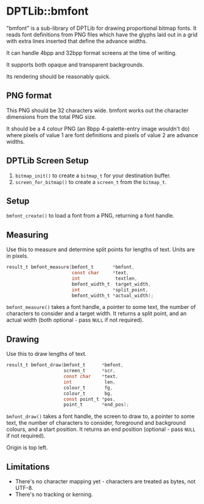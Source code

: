 DPTLib::bmfont
==============
"bmfont" is a sub-library of DPTLib for drawing proportional bitmap fonts. It reads font definitions from PNG files which have the glyphs laid out in a grid with extra lines inserted that define the advance widths.

It can handle 4bpp and 32bpp format screens at the time of writing.

It supports both opaque and transparent backgrounds.

Its rendering should be reasonably quick.


PNG format
----------
This PNG should be 32 characters wide. bmfont works out the character dimensions from the total PNG size.

It should be a 4 colour PNG (an 8bpp 4-palette-entry image wouldn't do) where pixels of value 1 are font definitions and pixels of value 2 are advance widths.


DPTLib Screen Setup
-------------------

1. `bitmap_init()` to create a `bitmap_t` for your destination buffer.
2. `screen_for_bitmap()` to create a `screen_t` from the `bitmap_t`.

Setup
-----

`bmfont_create()` to load a font from a PNG, returning a font handle.

Measuring
---------
Use this to measure and determine split points for lengths of text. Units are in pixels.

``` C
result_t bmfont_measure(bmfont_t       *bmfont,
                        const char     *text,
                        int             textlen,
                        bmfont_width_t  target_width,
                        int            *split_point,
                        bmfont_width_t *actual_width);
```

`bmfont_measure()` takes a font handle, a pointer to some text, the number of characters to consider and a target width. It returns a split point, and an actual width (both optional - pass `NULL` if not required).

Drawing
-------
Use this to draw lengths of text.

``` C
result_t bmfont_draw(bmfont_t      *bmfont,
                     screen_t      *scr,
                     const char    *text,
                     int            len,
                     colour_t       fg,
                     colour_t       bg,
                     const point_t *pos,
                     point_t       *end_pos);
```

`bmfont_draw()` takes a font handle, the screen to draw to, a pointer to some text, the number of characters to consider, foreground and background colours, and a start position. It returns an end position (optional - pass `NULL` if not required).

Origin is top left.

Limitations
-----------
* There's no character mapping yet - characters are treated as bytes, not UTF-8.
* There's no tracking or kerning.


